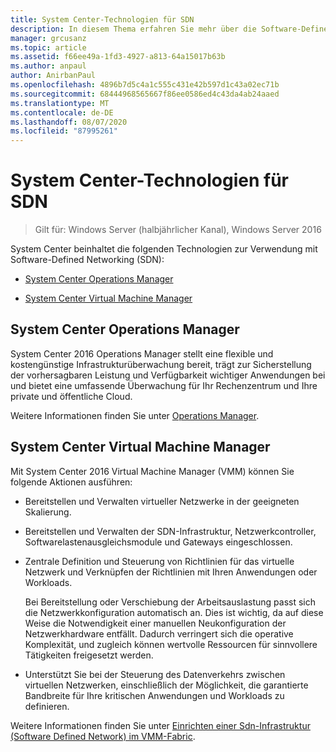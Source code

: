 ```yaml
---
title: System Center-Technologien für SDN
description: In diesem Thema erfahren Sie mehr über die Software-Defined Networking (SDN)-Technologien, die in System Center bereitgestellt werden.
manager: grcusanz
ms.topic: article
ms.assetid: f66ee49a-1fd3-4927-a813-64a15017b63b
ms.author: anpaul
author: AnirbanPaul
ms.openlocfilehash: 4896b7d5c4a1c555c431e42b597d1c43a02ec71b
ms.sourcegitcommit: 68444968565667f86ee0586ed4c43da4ab24aaed
ms.translationtype: MT
ms.contentlocale: de-DE
ms.lasthandoff: 08/07/2020
ms.locfileid: "87995261"
---
```

# <a name="system-center-technologies-for-sdn"></a>System Center-Technologien für SDN

>Gilt für: Windows Server (halbjährlicher Kanal), Windows Server 2016

System Center beinhaltet die folgenden Technologien zur Verwendung mit Software-Defined Networking (SDN):

-   [System Center Operations Manager](#bkmk_scom)

-   [System Center Virtual Machine Manager](#bkmk_scvmm)


## <a name="system-center-operations-manager"></a><a name="bkmk_scom"></a>System Center Operations Manager
System Center 2016 Operations Manager stellt eine flexible und kostengünstige Infrastrukturüberwachung bereit, trägt zur Sicherstellung der vorhersagbaren Leistung und Verfügbarkeit wichtiger Anwendungen bei und bietet eine umfassende Überwachung für Ihr Rechenzentrum und Ihre private und öffentliche Cloud.

Weitere Informationen finden Sie unter [Operations Manager](/previous-versions/system-center/system-center-2012-R2/hh205987(v=sc.12)).

## <a name="system-center-virtual-machine-manager"></a><a name="bkmk_scvmm"></a>System Center Virtual Machine Manager
Mit System Center 2016 Virtual Machine Manager (VMM) können Sie folgende Aktionen ausführen:

- Bereitstellen und Verwalten virtueller Netzwerke in der geeigneten Skalierung.
- Bereitstellen und Verwalten der SDN-Infrastruktur, Netzwerkcontroller, Softwarelastenausgleichsmodule und Gateways eingeschlossen.
- Zentrale Definition und Steuerung von Richtlinien für das virtuelle Netzwerk und Verknüpfen der Richtlinien mit Ihren Anwendungen oder Workloads.

  Bei Bereitstellung oder Verschiebung der Arbeitsauslastung passt sich die Netzwerkkonfiguration automatisch an. Dies ist wichtig, da auf diese Weise die Notwendigkeit einer manuellen Neukonfiguration der Netzwerkhardware entfällt. Dadurch verringert sich die operative Komplexität, und zugleich können wertvolle Ressourcen für sinnvollere Tätigkeiten freigesetzt werden.
- Unterstützt Sie bei der Steuerung des Datenverkehrs zwischen virtuellen Netzwerken, einschließlich der Möglichkeit, die garantierte Bandbreite für Ihre kritischen Anwendungen und Workloads zu definieren.


Weitere Informationen finden Sie unter [Einrichten einer Sdn-Infrastruktur (Software Defined Network) im VMM-Fabric](/system-center/vmm/deploy-sdn?view=sc-vmm-2019).